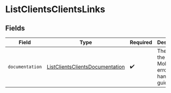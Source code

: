 # ListClientsClientsLinks


## Fields

| Field                                                                                     | Type                                                                                      | Required                                                                                  | Description                                                                               |
| ----------------------------------------------------------------------------------------- | ----------------------------------------------------------------------------------------- | ----------------------------------------------------------------------------------------- | ----------------------------------------------------------------------------------------- |
| `documentation`                                                                           | [ListClientsClientsDocumentation](../../models/errors/ListClientsClientsDocumentation.md) | :heavy_check_mark:                                                                        | The URL to the generic Mollie API error handling guide.                                   |